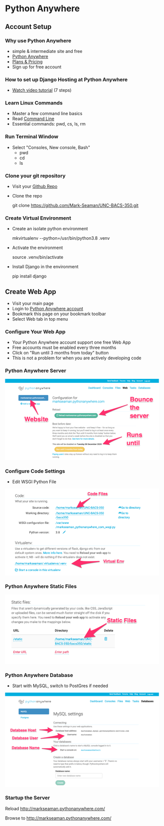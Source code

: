 # Python Anywhere 

## Account Setup

### Why use Python Anywhere 
* simple & intermediate site and free
* [Python Anywhere](https://www.pythonanywhere.com)
* [Plans & Pricing](https://www.pythonanywhere.com/pricing/)
* Sign up for free account


### How to set up Django Hosting at Python Anywhere 
* [Watch video tutorial](https://www.youtube.com/watch?v=Y4c4ickks2A)  (7 steps)


### Learn Linux Commands
* Master a few command line basics
* Read [Command Line](CommandLine)
* Essential commands: pwd, cs, ls, rm


### Run Terminal Window
*  Select "Consoles, New console, Bash"
    * pwd
    * cd
    * ls


### Clone your git repository
* Visit your [Github Repo](https://github.com/Mark-Seaman/UNC-BACS-350.git)
* Clone the repo
    
    git clone https://github.com/Mark-Seaman/UNC-BACS-350.git


### Create Virtual Environment
* Create an isolate python environment

    mkvirtualenv --python=/usr/bin/python3.8 .venv
    
* Activate the environment

    source .venv/bin/activate

* Install Django in the environment
    
    pip install django



## Create Web App
* Visit your main page
* Login to [Python Anywhere account](https://www.pythonanywhere.com)
* Bookmark this page on your bookmark toolbar
* Select Web tab in top menu


### Configure Your Web App
* Your Python Anywhere account support one free Web App
* Free accounts must be enabled every three months
* Click on "Run until 3 months from today" button
* This is not a problem for when you are actively developing code

### Python Anywhere Server

![](img/pa-server.png)


### Configure Code Settings
* Edit WSGI Python File

![](img/pa-code.png)


### Python Anywhere Static Files

![](img/pa-static.png)


### Python Anywhere Database
* Start with MySQL, switch to PostGres if needed

![](img/pa-db.png)


### Startup the Server

Reload http://markseaman.pythonanywhere.com/

Browse to http://markseaman.pythonanywhere.com/


